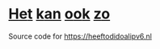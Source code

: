 # [H](https://stats.labs.apnic.net/ipv6/AS1136?c=NL&p=1&v=1&w=30&x=1)[e](https://stats.labs.apnic.net/ipv6/AS33915?c=NL&p=1&v=1&w=30&x=1)[t](https://stats.labs.apnic.net/ipv6/AS15542?c=NL&p=1&v=1&w=30&x=1) [k](https://stats.labs.apnic.net/ipv6/AS206238?c=NL&p=1&v=1&w=30&x=1)[a](https://stats.labs.apnic.net/ipv6/AS43995?c=NL&p=1&v=1&w=30&x=1)[n](https://stats.labs.apnic.net/ipv6/AS14593?c=NL&p=1&v=1&w=30&x=1) [o](https://stats.labs.apnic.net/ipv6/AS15435?c=NL&p=1&v=1&w=30&x=1)[o](https://stats.labs.apnic.net/ipv6/AS12414?c=NL&p=1&v=1&w=30&x=1)[k](https://stats.labs.apnic.net/ipv6/AS207375?c=NL&p=1&v=1&w=30&x=1) [z](https://stats.labs.apnic.net/ipv6/AS25596?c=NL&p=1&v=1&w=30&x=1)[o](https://stats.labs.apnic.net/ipv6/AS207176?c=NL&p=1&v=1&w=30&x=1)

Source code for https://heeftodidoalipv6.nl
